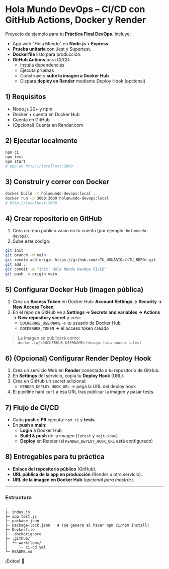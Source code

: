 # Hola Mundo DevOps – CI/CD con GitHub Actions, Docker y Render

Proyecto de ejemplo para tu **Práctica Final DevOps**. Incluye:
- App web "Hola Mundo" en **Node.js + Express**.
- **Prueba unitaria** con Jest y Supertest.
- **Dockerfile** listo para producción.
- **GitHub Actions** para CI/CD:
  - Instala dependencias
  - Ejecuta pruebas
  - Construye y **sube la imagen a Docker Hub**
  - Dispara **deploy en Render** mediante Deploy Hook (opcional)

## 1) Requisitos
- Node.js 20+ y npm
- Docker + cuenta en Docker Hub
- Cuenta en GitHub
- (Opcional) Cuenta en Render.com

## 2) Ejecutar localmente
```bash
npm ci
npm test
npm start
# App en http://localhost:3000
```

## 3) Construir y correr con Docker
```bash
docker build -t holamundo-devops:local .
docker run -p 3000:3000 holamundo-devops:local
# http://localhost:3000
```

## 4) Crear repositorio en GitHub
1. Crea un repo público vacío en tu cuenta (por ejemplo: `holamundo-devops`).
2. Sube este código:
```bash
git init
git branch -M main
git remote add origin https://github.com/<TU_USUARIO>/<TU_REPO>.git
git add .
git commit -m "Init: Hola Mundo DevOps CI/CD"
git push -u origin main
```

## 5) Configurar Docker Hub (imagen pública)
1. Crea un **Access Token** en Docker Hub: **Account Settings → Security → New Access Token**.
2. En el repo de GitHub ve a **Settings → Secrets and variables → Actions → New repository secret** y crea:
   - `DOCKERHUB_USERNAME` → tu usuario de Docker Hub
   - `DOCKERHUB_TOKEN` → el access token creado

> La imagen se publicará como: `docker.io/<DOCKERHUB_USERNAME>/devops-hola-mundo:latest`

## 6) (Opcional) Configurar Render Deploy Hook
1. Crea un servicio Web en **Render** conectado a tu repositorio de GitHub.
2. En **Settings** del servicio, copia tu **Deploy Hook** (URL).
3. Crea en GitHub un secret adicional:
   - `RENDER_DEPLOY_HOOK_URL` → pega la URL del deploy hook
4. El pipeline hará `curl` a esa URL tras publicar la imagen y pasar tests.

## 7) Flujo de CI/CD
- Cada **push** o **PR** ejecuta: `npm ci` y **tests**.
- En **push a main**:
  - **Login** a Docker Hub
  - **Build & push** de la imagen (`latest` y `<git-sha>`)
  - **Deploy** en Render (si `RENDER_DEPLOY_HOOK_URL` está configurado)

## 8) Entregables para tu práctica
- **Enlace del repositorio público** (GitHub).
- **URL pública de la app en producción** (Render u otro servicio).
- **URL de la imagen en Docker Hub** *(opcional para mostrar)*.

---

### Estructura
```
.
├─ index.js
├─ app.test.js
├─ package.json
├─ package-lock.json   # (se genera al hacer npm ci/npm install)
├─ Dockerfile
├─ .dockerignore
├─ .github/
│  └─ workflows/
│     └─ ci-cd.yml
└─ README.md
```

¡Éxitos! 🚀
